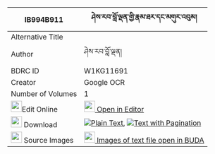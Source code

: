 |IB994B911|ཤེས་རབ་བློ་ལྡན་གྱི་རྣམ་ཐར་དང་མགུར་འབུམ། 
| --- | --- 
|Alternative Title |
|Author| ཤེས་རབ་བློ་ལྡན།
|BDRC ID | W1KG11691
|Creator | Google OCR
|Number of Volumes| 1
|<img width="25" src="https://img.icons8.com/color/25/000000/edit-property.png">Edit Online| [<img width="25" src="https://avatars.githubusercontent.com/u/45091458?s=200&v=4"> Open in Editor](http://editor.openpecha.org/IB994B911)
|<img width="25" src="https://img.icons8.com/fluent/48/000000/download-2.png"/>  Download | [![](https://img.icons8.com/color/20/000000/txt.png)Plain Text](https://github.com/Openpecha/IB994B911/releases/download/v1/sherab_loden_gyi_namtar_dang_g_plain_IB994B911.zip), [![](https://img.icons8.com/color/20/000000/txt.png)Text with Pagination](https://github.com/Openpecha/IB994B911/releases/download/v1/sherab_loden_gyi_namtar_dang_g_pages_IB994B911.zip)
|<img width="25" src="https://img.icons8.com/plasticine/100/000000/pictures-folder.png"/>  Source Images | [<img width="25" src="https://library.bdrc.io/icons/BUDA-small.svg"> Images of text file open in BUDA](https://library.bdrc.io/show/bdr:W1KG11691)